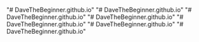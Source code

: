 "# DaveTheBeginner.github.io" 
"# DaveTheBeginner.github.io" 
"# DaveTheBeginner.github.io" 
"# DaveTheBeginner.github.io" 
"# DaveTheBeginner.github.io" 
"# DaveTheBeginner.github.io" 
"# DaveTheBeginner.github.io" 
